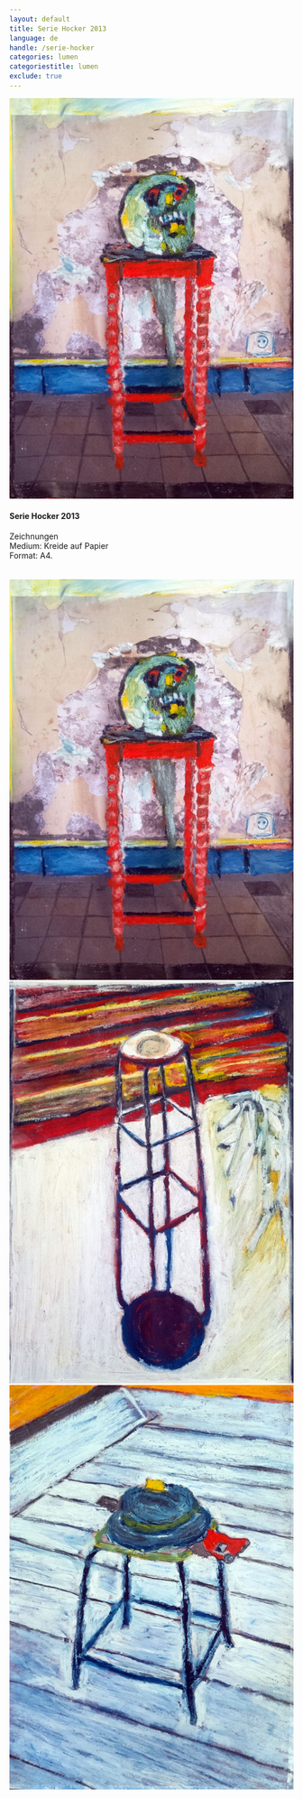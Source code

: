 ```yaml
---
layout: default
title: Serie Hocker 2013
language: de
handle: /serie-hocker
categories: lumen
categoriestitle: lumen
exclude: true
---
```


<a rel="lightbox" data-lightbox="example-1" href="/galeries/serie-hocker/holofernes-web.jpg" title="Holofernes rest in the kitchen"><img src="/galeries/serie-hocker/holofernes-web.jpg" alt="Holofernes rest in the kitchen" class="img-left"></a>
#### Serie Hocker 2013  
  
Zeichnungen  
Medium: Kreide auf Papier  
Format: A4.   
<br style="clear:both" />
<br style="clear:both" />
<a rel="lightbox" data-lightbox="example-1" href="/galeries/serie-hocker/holofernes-web.jpg" title="Holofernes rest in the kitchen"><img src="/galeries/serie-hocker/holofernes-web.jpg" alt="Holofernes rest in the kitchen" class="img-left3"></a>
<a rel="lightbox" data-lightbox="example-1" href="/galeries/serie-hocker/Appendice-21x29cm-kreide-auf-papier-2013.jpg" title="Hocker im Garten"><img src="/galeries/serie-hocker/Appendice-21x29cm-kreide-auf-papier-2013.jpg" alt="Hocker im Garten" class="img-left3"></a>
<a rel="lightbox" data-lightbox="example-1" href="/galeries/serie-hocker/Couvre-chef-21x29cm-kreide-auf-papier-2013.jpg" title="Ente mit Hut"><img src="/galeries/serie-hocker/Couvre-chef-21x29cm-kreide-auf-papier-2013.jpg" alt="Ente mit Hut" class="img-left3"></a>
<br style="clear:both" />
<br style="clear:both" />
